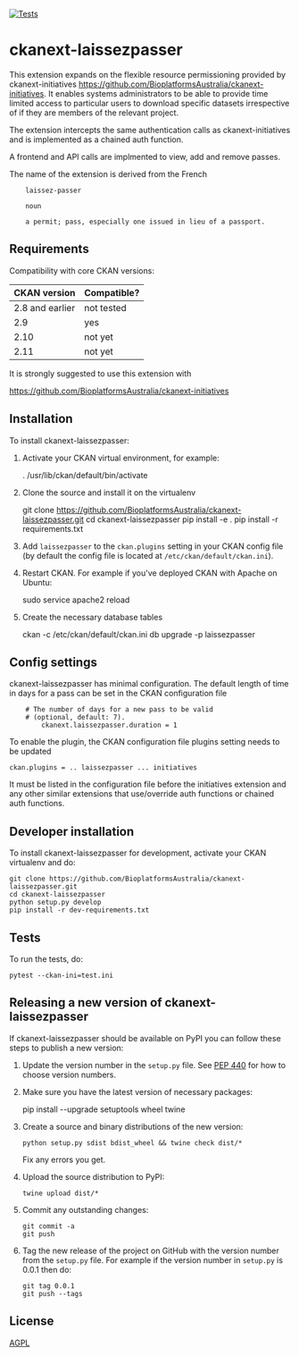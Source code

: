 [![Tests](https://github.com/BioplatformsAustralia/ckanext-laissezpasser/workflows/Tests/badge.svg?branch=main)](https://github.com/BioplatformsAustralia/ckanext-laissezpasser/actions)

# ckanext-laissezpasser

This extension expands on the flexible resource permissioning provided by 
ckanext-initiatives
https://github.com/BioplatformsAustralia/ckanext-initiatives.
It enables systems administrators to be able to provide time limited 
access to particular users to download specific datasets irrespective 
of if they are members of the relevant project.

The extension intercepts the same authentication calls as 
ckanext-initiatives and is implemented as a chained auth function.

A frontend and API calls are implmented to view, add and remove passes.

The name of the extension is derived from the French

```
    laissez-passer

    noun

    a permit; pass, especially one issued in lieu of a passport.
```

## Requirements

Compatibility with core CKAN versions:

| CKAN version    | Compatible?   |
| --------------- | ------------- |
| 2.8 and earlier | not tested    |
| 2.9             | yes           |
| 2.10            | not yet       |
| 2.11            | not yet       |

It is strongly suggested to use this extension with

https://github.com/BioplatformsAustralia/ckanext-initiatives

## Installation

To install ckanext-laissezpasser:

1. Activate your CKAN virtual environment, for example:

     . /usr/lib/ckan/default/bin/activate

2. Clone the source and install it on the virtualenv

    git clone https://github.com/BioplatformsAustralia/ckanext-laissezpasser.git
    cd ckanext-laissezpasser
    pip install -e .
	pip install -r requirements.txt

3. Add `laissezpasser` to the `ckan.plugins` setting in your CKAN
   config file (by default the config file is located at
   `/etc/ckan/default/ckan.ini`).

4. Restart CKAN. For example if you've deployed CKAN with Apache on Ubuntu:

     sudo service apache2 reload

5. Create the necessary database tables

     ckan -c /etc/ckan/default/ckan.ini db upgrade -p laissezpasser



## Config settings

ckanext-laissezpasser has minimal configuration.   The default length of 
time in days for a pass can be set in the CKAN configuration file

```
	# The number of days for a new pass to be valid
	# (optional, default: 7).
        ckanext.laissezpasser.duration = 1
```

To enable the plugin, the CKAN configuration file plugins setting needs
to be updated

```
ckan.plugins = .. laissezpasser ... initiatives
```

It must be listed in the configuration file before the initiatives 
extension and any other similar extensions that use/override auth
functions or chained auth functions.

## Developer installation

To install ckanext-laissezpasser for development, activate your CKAN virtualenv and
do:

    git clone https://github.com/BioplatformsAustralia/ckanext-laissezpasser.git
    cd ckanext-laissezpasser
    python setup.py develop
    pip install -r dev-requirements.txt


## Tests

To run the tests, do:

    pytest --ckan-ini=test.ini


## Releasing a new version of ckanext-laissezpasser

If ckanext-laissezpasser should be available on PyPI you can follow these steps to publish a new version:

1. Update the version number in the `setup.py` file. See [PEP 440](http://legacy.python.org/dev/peps/pep-0440/#public-version-identifiers) for how to choose version numbers.

2. Make sure you have the latest version of necessary packages:

    pip install --upgrade setuptools wheel twine

3. Create a source and binary distributions of the new version:

       python setup.py sdist bdist_wheel && twine check dist/*

   Fix any errors you get.

4. Upload the source distribution to PyPI:

       twine upload dist/*

5. Commit any outstanding changes:

       git commit -a
       git push

6. Tag the new release of the project on GitHub with the version number from
   the `setup.py` file. For example if the version number in `setup.py` is
   0.0.1 then do:

       git tag 0.0.1
       git push --tags

## License

[AGPL](https://www.gnu.org/licenses/agpl-3.0.en.html)
